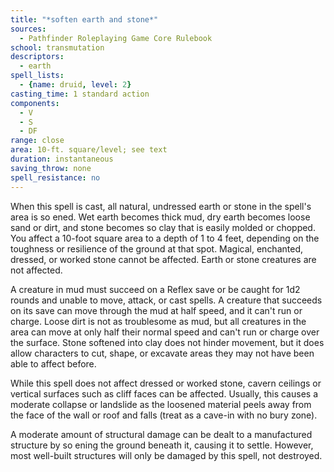 ```yaml
---
title: "*soften earth and stone*"
sources:
  - Pathfinder Roleplaying Game Core Rulebook
school: transmutation
descriptors:
  - earth
spell_lists:
  - {name: druid, level: 2}
casting_time: 1 standard action
components:
  - V
  - S
  - DF
range: close
area: 10-ft. square/level; see text
duration: instantaneous
saving_throw: none
spell_resistance: no
---
```


When this spell is cast, all natural, undressed earth or stone in the spell's area is so ened. Wet earth becomes thick mud, dry earth becomes loose sand or dirt, and stone becomes so  clay that is easily molded or chopped. You affect a 10-foot square area to a depth of 1 to 4 feet, depending on the toughness or resilience of the ground at that spot. Magical, enchanted, dressed, or worked stone cannot be affected. Earth or stone creatures are not affected.

A creature in mud must succeed on a Reflex save or be caught for 1d2 rounds and unable to move, attack, or cast spells. A creature that succeeds on its save can move through the mud at half speed, and it can't run or charge. Loose dirt is not as troublesome as mud, but all creatures in the area can move at only half their normal speed and can't run or charge over the surface. Stone softened into clay does not hinder movement, but it does allow characters to cut, shape, or excavate areas they may not have been able to affect before.

While this spell does not affect dressed or worked stone, cavern ceilings or vertical surfaces such as cliff faces can be affected. Usually, this causes a moderate collapse or landslide as the loosened material peels away from the face of the wall or roof and falls (treat as a cave-in with no bury zone).

A moderate amount of structural damage can be dealt to a manufactured structure by so ening the ground beneath it, causing it to settle. However, most well-built structures will only be damaged by this spell, not destroyed.

